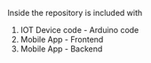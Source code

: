 Inside the repository is included with 
1. IOT Device code - Arduino code
2. Mobile App - Frontend
3. Mobile App - Backend 
